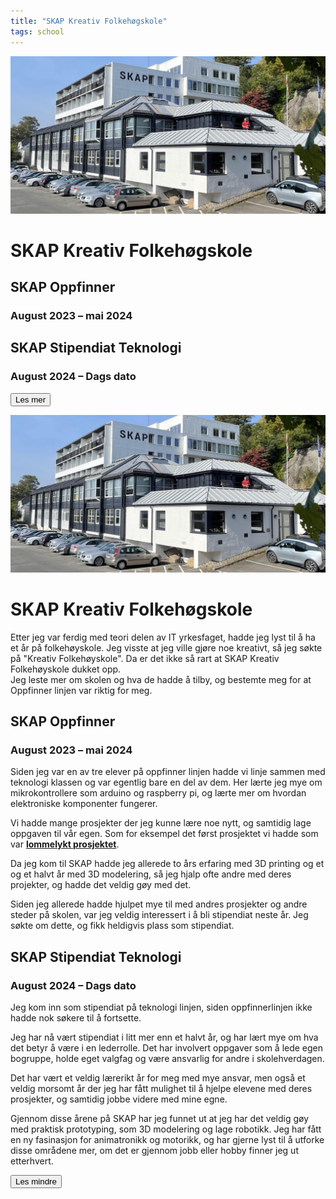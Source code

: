 ```yaml
---
title: "SKAP Kreativ Folkehøgskole"
tags: school
---
```


![SKAP Kreativ Folkehøgskole](/assets/images/School/SkapFHS.jpg)

# SKAP Kreativ Folkehøgskole

<div class="spacer"></div>

## SKAP Oppfinner

### August 2023 – mai 2024

<div class="spacer"></div>

## SKAP Stipendiat Teknologi

### August 2024 – Dags dato


<div class="spacer"></div>

<button class="expand-button styled">Les mer</button>

<div class="split">

![SKAP Kreativ Folkehøgskole](/assets/images/School/SkapFHS.jpg)

# SKAP Kreativ Folkehøgskole

Etter jeg var ferdig med teori delen av IT yrkesfaget, hadde jeg lyst til å ha et år på folkehøyskole.
Jeg visste at jeg ville gjøre noe kreativt, så jeg søkte på "Kreativ Folkehøyskole". Da er det ikke så rart at SKAP Kreativ Folkehøyskole dukket opp.  
Jeg leste mer om skolen og hva de hadde å tilby, og bestemte meg for at Oppfinner linjen var riktig for meg.

<div class="spacer"></div>

## SKAP Oppfinner

### August 2023 – mai 2024

Siden jeg var en av tre elever på oppfinner linjen hadde vi linje sammen med teknologi klassen og var egentlig bare en del av dem. Her lærte jeg mye om mikrokontrollere som arduino og raspberry pi, og lærte mer om hvordan elektroniske komponenter fungerer.

Vi hadde mange prosjekter der jeg kunne lære noe nytt, og samtidig lage oppgaven til vår egen. Som for eksempel det først prosjektet vi hadde som var **[lommelykt prosjektet](/projects/project5/)**.

Da jeg kom til SKAP hadde jeg allerede to års erfaring med 3D printing og et og et halvt år med 3D modelering, så jeg hjalp ofte andre med deres projekter, og hadde det veldig gøy med det.

<div class="spacer"></div>

Siden jeg allerede hadde hjulpet mye til med andres prosjekter og andre steder på skolen, var jeg veldig interessert i å bli stipendiat neste år. Jeg søkte om dette, og fikk heldigvis plass som stipendiat.

<div class="spacer"></div>

## SKAP Stipendiat Teknologi

### August 2024 – Dags dato

Jeg kom inn som stipendiat på teknologi linjen, siden oppfinnerlinjen ikke hadde nok søkere til å fortsette.

Jeg har nå vært stipendiat i litt mer enn et halvt år, og har lært mye om hva det betyr å være i en lederrolle. Det har involvert oppgaver som å lede egen bogruppe, holde eget valgfag og være ansvarlig for andre i skolehverdagen.

Det har vært et veldig lærerikt år for meg med mye ansvar, men også et veldig morsomt år der jeg har fått mulighet til å hjelpe elevene med deres prosjekter, og samtidig jobbe videre med mine egne.

Gjennom disse årene på SKAP har jeg funnet ut at jeg har det veldig gøy med praktisk prototyping, som 3D modelering og lage robotikk. Jeg har fått en ny fasinasjon for animatronikk og motorikk, og har gjerne lyst til å utforke disse områdene mer, om det er gjennom jobb eller hobby finner jeg ut etterhvert.


<div class="spacer"></div>

<button class="expand-button styled">Les mindre</button>
